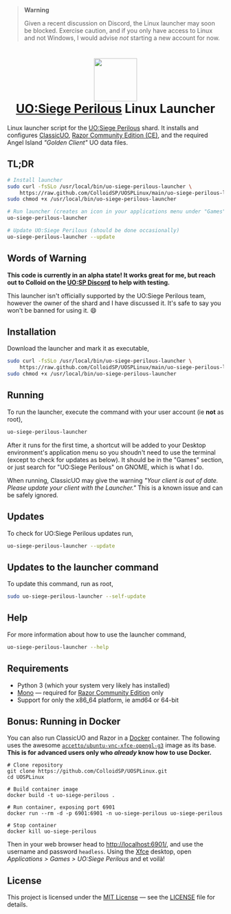 > **Warning**
>
> Given a recent discussion on Discord, the Linux launcher may soon be blocked.
> Exercise caution, and if you only have access to Linux and not Windows, I would
> advise _not_ starting a new account for now.

<h1 align="center">
    <img src="https://raw.github.com/ColloidSP/UOSPLinux/main/uo-siege-perilous-icon.png" width="100"><br>
    <a href="https://game-master.net/">UO:Siege Perilous</a> Linux Launcher
</h1>

Linux launcher script for the [UO:Siege Perilous](https://game-master.net/) shard.
It installs and configures [ClassicUO](https://www.classicuo.eu/),
[Razor Community Edition (CE)](https://www.razorce.com/), and the required
Angel Island _"Golden Client"_ UO data files.

## TL;DR

```bash
# Install launcher
sudo curl -fsSLo /usr/local/bin/uo-siege-perilous-launcher \
    https://raw.github.com/ColloidSP/UOSPLinux/main/uo-siege-perilous-launcher
sudo chmod +x /usr/local/bin/uo-siege-perilous-launcher

# Run launcher (creates an icon in your applications menu under "Games")
uo-siege-perilous-launcher

# Update UO:Siege Perilous (should be done occasionally)
uo-siege-perilous-launcher --update
```

## Words of Warning

**This code is currently in an alpha state! It works great for me, but reach out
to Colloid on the [UO:SP Discord](https://discord.gg/GwRuSV9vAb) to help with
testing.**

This launcher isn't officially supported by the UO:Siege Perilous team, however
the owner of the shard and I have discussed it. It's safe to say you won't be
banned for using it. :smile:

## Installation

Download the launcher and mark it as executable,

```bash
sudo curl -fsSLo /usr/local/bin/uo-siege-perilous-launcher \
    https://raw.github.com/ColloidSP/UOSPLinux/main/uo-siege-perilous-launcher
sudo chmod +x /usr/local/bin/uo-siege-perilous-launcher
```

## Running

To run the launcher, execute the command with your user account (ie **not** as root),

```bash
uo-siege-perilous-launcher
```

After it runs for the first time, a shortcut will be added to your Desktop
environment's application menu so you shoudn't need to use the terminal
(except to check for updates as below). It should be in the "Games" section,
or just search for "UO:Siege Perilous" on GNOME, which is what I do.

When running, ClassicUO may give the warning _"Your client is out of date. Please
update your client with the Launcher."_ This is a known issue and can be safely
ignored.

## Updates

To check for UO:Siege Perilous updates run,

```bash
uo-siege-perilous-launcher --update
```

## Updates to the launcher command

To update this command, run as root,

```bash
sudo uo-siege-perilous-launcher --self-update
```

## Help

For more information about how to use the launcher command,

```bash
uo-siege-perilous-launcher --help
```

## Requirements

* Python 3 (which your system very likely has installed)
* [Mono](https://www.mono-project.com/) &mdash; required for
  [Razor Community Edition](https://www.razorce.com/) only
* Support for only the x86_64 platform, ie amd64 or 64-bit

## Bonus: Running in Docker

You can also run ClassicUO and Razor in a [Docker](https://www.docker.com/) container.
The following uses the awesome
[`accetto/ubuntu-vnc-xfce-opengl-g3`](https://github.com/accetto/headless-drawing-g3/blob/master/docker/xfce/README.md)
image as its base.
**This is for advanced users only who _already_ know how to use Docker.**

```
# Clone repository
git clone https://github.com/ColloidSP/UOSPLinux.git
cd UOSPLinux

# Build container image
docker build -t uo-siege-perilous .

# Run container, exposing port 6901
docker run --rm -d -p 6901:6901 -n uo-siege-perilous uo-siege-perilous

# Stop container
docker kill uo-siege-perilous
```

Then in your web browser head to <http://localhost:6901/>, and use the username
and password `headless`. Using the [Xfce](https://www.xfce.org/) desktop, open
_Applications > Games > UO:Siege Perilous_ and et voilà!

## License

This project is licensed under the [MIT License](https://opensource.org/licenses/MIT)
&mdash; see the [LICENSE](https://github.com/ColloidSP/UOSPLinux/blob/main/LICENSE)
file for details.
